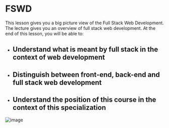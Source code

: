 # FSWD
This lesson gives you a big picture view of the Full Stack Web Development. The lecture gives you an overview of full stack web development. At the end of this lesson, you will be able to:

- ## Understand what is meant by full stack in the context of web development

- ## Distinguish between front-end, back-end and full stack web development

- ## Understand the position of this course in the context of this specialization


![image](https://user-images.githubusercontent.com/41387907/195396788-e1d3082d-8be2-4d5b-9661-5f19e5b1d25f.png)
